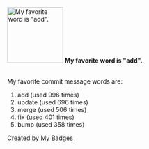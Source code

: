 <img src="https://my-badges.github.io/my-badges/favorite-word.png" alt="My favorite word is &quot;add&quot;." title="My favorite word is &quot;add&quot;." width="128">
<strong>My favorite word is &quot;add&quot;.</strong>
<br><br>

My favorite commit message words are:

1. add (used 996 times)
2. update (used 696 times)
3. merge (used 506 times)
4. fix (used 401 times)
5. bump (used 358 times)


Created by <a href="https://github.com/my-badges/my-badges">My Badges</a>